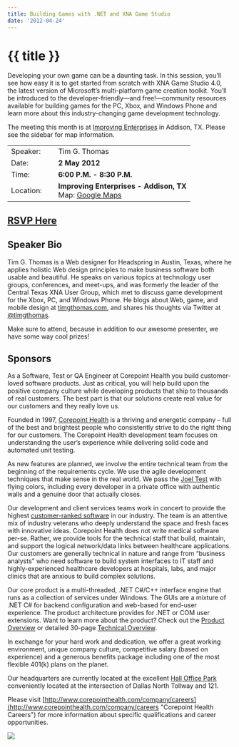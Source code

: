 ```yaml
---
title: Building Games with .NET and XNA Game Studio
date: '2012-04-24'
---
```

# {{ title }}

Developing your own game can be a daunting task. In this session, you’ll see how easy it is to get started from scratch with XNA Game Studio 4.0, the latest version of Microsoft’s multi-platform game creation toolkit. You’ll be introduced to the developer-friendly—and free!—community resources available for building games for the PC, Xbox, and Windows Phone and learn more about this industry-changing game development technology.

The meeting this month is at [Improving Enterprises](http://www.improvingenterprises.con "Improving Enterprises") in Addison, TX. Please see the sidebar for map information.

<table><tbody><tr><td>Speaker:</td><td>&nbsp;</td><td>Tim G. Thomas</td></tr><tr><td>Date:</td><td>&nbsp;</td><td><b>2 May 2012</b></td></tr><tr><td>Time:</td><td>&nbsp;</td><td><b>6:00 P.M. - 8:30 P.M.</b></td></tr><tr><td>Location:</td><td>&nbsp;</td><td><b>Improving Enterprises - Addison, TX</b><br>Map: <a href="http://maps.google.com/maps?f=q&amp;source=embed&amp;hl=en&amp;geocode=&amp;q=16633+Dallas+Pkwy+%23100,+Addison,+TX+75001&amp;aq=0&amp;sll=32.976856,-96.827008&amp;sspn=0.006498,0.009999&amp;ie=UTF8&amp;hq=&amp;hnear=16633+Dallas+Pkwy,+Addison,+Dallas,+Texas+75001&amp;t=h&amp;ll=32.976856,-96.827008&amp;spn=0.048962,0.090895&amp;z=14&amp;iwloc=A">Google Maps</a></td></tr></tbody></table>

## [RSVP Here](http://buildinggameswithxna.eventbrite.com/)

## Speaker Bio

Tim G. Thomas is a Web designer for Headspring in Austin, Texas, where he applies holistic Web design principles to make business software both usable and beautiful. He speaks on various topics at technology user groups, conferences, and meet-ups, and was formerly the leader of the Central Texas XNA User Group, which met to discuss game development for the Xbox, PC, and Windows Phone. He blogs about Web, game, and mobile design at [timgthomas.com](http://timgthomas.com), and shares his thoughts via Twitter at [@timgthomas](https://twitter.com/#!/timgthomas).

Make sure to attend, because in addition to our awesome presenter, we have some way cool prizes!

## Sponsors

As a Software, Test or QA Engineer at Corepoint Health you build customer-loved software products. Just as critical, you will help build upon the positive company culture while developing products that ship to thousands of real customers. The best part is that our solutions create real value for our customers and they really love us.  
  
Founded in 1997, [Corepoint Health](http://www.corepointhealth.com/ "Corepoint Health") is a thriving and energetic company – full of the best and brightest people who consistently strive to do the right thing for our customers. The Corepoint Health development team focuses on understanding the user’s experience while delivering solid code and automated unit testing.  
  
As new features are planned, we involve the entire technical team from the beginning of the requirements cycle. We use the agile development techniques that make sense in the real world. We pass the [Joel Test](http://www.joelonsoftware.com/articles/fog0000000043.html "Joel Test") with flying colors, including every developer in a private office with authentic walls and a genuine door that actually closes.  
  
Our development and client services teams work in concert to provide the highest [customer-ranked software](http://www.corepointhealth.com/klas) in our industry. The team is an attentive mix of industry veterans who deeply understand the space and fresh faces with innovative ideas. Corepoint Health does not write medical software per-se. Rather, we provide tools for the technical staff that build, maintain, and support the logical network/data links between healthcare applications. Our customers are generally technical in nature and range from “business analysts” who need software to build system interfaces to IT staff and highly-experienced healthcare developers at hospitals, labs, and major clinics that are anxious to build complex solutions.  
  
Our core product is a multi-threaded, .NET C#/C++ interface engine that runs as a collection of services under Windows. The GUIs are a mixture of .NET C# for backend configuration and web-based for end-user experience. The product architecture provides for .NET or COM user extensions. Want to learn more about the product? Check out the [Product Overview](http://www.corepointhealth.com/sites/default/files/products/datasheets/corepoint-integration-engine-technical-overview.pdf "Corepoint Health Product Overview") or detailed 30-page [Technical Overview](http://www.corepointhealth.com/sites/default/files/whitepapers/Corepoint-Integration-Engine-Detailed-Features.pdf "Corepoint Health Technical Overview").  
  
In exchange for your hard work and dedication, we offer a great working environment, unique company culture, competitive salary (based on experience) and a generous benefits package including one of the most flexible 401(k) plans on the planet.  
  
Our headquarters are currently located at the excellent [Hall Office Park](http://www.hallofficepark.com/ "Hall Office Park") conveniently located at the intersection of Dallas North Tollway and 121.  
  
Please visit [http://www.corepointhealth.com/company/careers](http://www.corepointhealth.com/company/careers "Corepoint Health Careers") for more information about specific qualifications and career opportunities.  
  
![](http://northdallas.net/files/sponsor/corepoint-health-logo.jpg)
    
